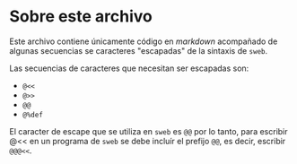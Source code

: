 # Sobre este archivo

Este archivo contiene únicamente código en *markdown* acompañado de algunas secuencias se caracteres "escapadas" de la sintaxis de `sweb`.

Las secuencias de caracteres que necesitan ser escapadas son:

- `@<<`
- `@>>`
- `@@`
- `@%def`

El caracter de escape que se utiliza en `sweb` es `@@` por lo tanto, para escribir @<< en un programa de `sweb` se debe incluír el prefijo `@@`, es decir, escribir `@@@<<`.
